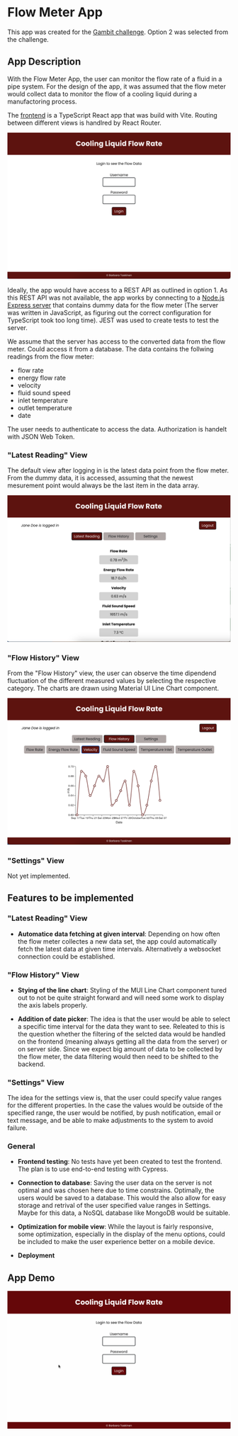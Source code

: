# Flow Meter App

This app was created for the [Gambit challenge](https://github.com/gambit-labs/challenge). Option 2 was selected from the challenge.

## App Description

With the Flow Meter App, the user can monitor the flow rate of a fluid in a pipe system. For the design of the app, it was assumed that the flow meter would collect data to monitor the flow of a cooling liquid during a manufactoring process.

The [frontend](https://github.com/btaskinen/flow-meter-app/tree/main/frontend) is a TypeScript React app that was build with Vite. Routing between different views is handlred by React Router.

![screenshot of login page](/screenshots/Screenshot%202023-10-06%20at%2014.08.12.png)

Ideally, the app would have access to a REST API as outlined in option 1. As this REST API was not available, the app works by connecting to a [Node.js Express server](https://github.com/btaskinen/flow-meter-app/tree/main/backend) that contains dummy data for the flow meter (The server was written in JavaScript, as figuring out the correct configuration for TypeScript took too long time). JEST was used to create tests to test the server.

We assume that the server has access to the converted data from the flow meter. Could access it from a database. The data contains the follwing readings from the flow meter:

- flow rate
- energy flow rate
- velocity
- fluid sound speed
- inlet temperature
- outlet temperature
- date

The user needs to authenticate to access the data. Authorization is handelt with JSON Web Token.

### "Latest Reading" View

The default view after logging in is the latest data point from the flow meter. From the dummy data, it is accessed, assuming that the newest mesurement point would always be the last item in the data array.

![screenshot of "Latest Reading! view](/screenshots/Screenshot%202023-10-06%20at%2014.19.54.png)

### "Flow History" View

From the "Flow History" view, the user can observe the time dipendend fluctuation of the different measured values by selecting the respective category. The charts are drawn using Material UI Line Chart component.

![screenshot of "Flow History" view](/screenshots/Screenshot%202023-10-06%20at%2014.20.20.png)

### "Settings" View

Not yet implemented.

## Features to be implemented

### "Latest Reading" View

- **Automatice data fetching at given interval**: Depending on how often the flow meter collectes a new data set, the app could automatically fetch the latest data at given time intervals. Alternatively a websocket connection could be established.

### "Flow History" View

- **Stying of the line chart**: Styling of the MUI Line Chart component tured out to not be quite straight forward and will need some work to display the axis labels properly.

- **Addition of date picker**: The idea is that the user would be able to select a specific time interval for the data they want to see. Releated to this is the question whether the filtering of the selcted data would be handled on the frontend (meaning always getting all the data from the server) or on server side. Since we expect big amount of data to be collected by the flow meter, the data filtering would then need to be shifted to the backend.

### "Settings" View

The idea for the settings view is, that the user could specify value ranges for the different properties. In the case the values would be outside of the specified range, the user would be notified, by push notification, email or text message, and be able to make adjustments to the system to avoid failure.

### General

- **Frontend testing**: No tests have yet been created to test the frontend. The plan is to use end-to-end testing with Cypress.

- **Connection to database**: Saving the user data on the server is not optimal and was chosen here due to time constrains. Optimally, the users would be saved to a database. This would the also allow for easy storage and retrival of the user specified value ranges in Settings. Maybe for this data, a NoSQL database like MongoDB would be suitable.

- **Optimization for mobile view**: While the layout is fairly responsive, some optimization, especially in the display of the menu options, could be included to make the user experience better on a mobile device.

- **Deployment**

## App Demo

![demo video of app](/screenshots/flow-meter-app-gif.gif)
